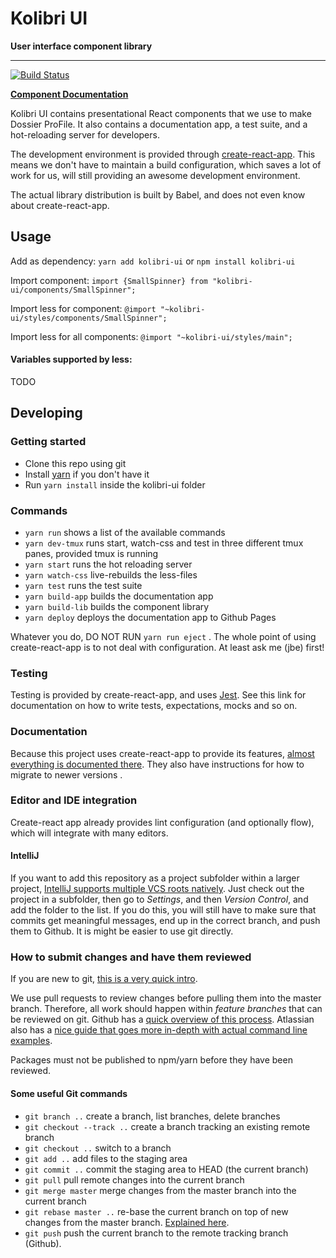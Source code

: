 # Kolibri UI

**User interface component library**

---

[![Build Status](https://travis-ci.org/dossiersolutions/kolibri-ui.svg?branch=master)](https://travis-ci.org/dossiersolutions/kolibri-ui)

**[Component Documentation](https://dossiersolutions.github.io/kolibri-ui/)**

Kolibri UI contains presentational React components that we use to make Dossier ProFile. It also contains a documentation app, a test suite, and a hot-reloading server for developers.

The development environment is provided through [create-react-app](https://github.com/facebookincubator/create-react-app). This means we don't have to maintain a build configuration, which saves a lot of work for us, will still providing an awesome development environment.

The actual library distribution is built by Babel, and does not even know about create-react-app.


## Usage

Add as dependency: `yarn add kolibri-ui` or `npm install kolibri-ui`

Import component: `import {SmallSpinner} from "kolibri-ui/components/SmallSpinner";`

Import less for component: `@import "~kolibri-ui/styles/components/SmallSpinner";`

Import less for all components: `@import "~kolibri-ui/styles/main";`

#### Variables supported by less:

TODO


## Developing

### Getting started

- Clone this repo using git
- Install [yarn](https://yarnpkg.com) if you don't have it
- Run `yarn install` inside the kolibri-ui folder

### Commands

- `yarn run` shows a list of the available commands
- `yarn dev-tmux` runs start, watch-css and test in three different tmux panes, provided tmux is running
- `yarn start` runs the hot reloading server
- `yarn watch-css` live-rebuilds the less-files
- `yarn test` runs the test suite
- `yarn build-app` builds the documentation app
- `yarn build-lib` builds the component library
- `yarn deploy` deploys the documentation app to Github Pages

Whatever you do, DO NOT RUN `yarn run eject` . The whole point of using create-react-app is to not deal with configuration. At least ask me (jbe) first!

### Testing

Testing is provided by create-react-app, and uses [Jest](https://facebook.github.io/jest/). See this link for documentation on how to write tests, expectations, mocks and so on.

### Documentation

Because this project uses create-react-app to provide its features, [almost everything is documented there](https://github.com/facebookincubator/create-react-app). They also have instructions for how to migrate to newer versions
.

### Editor and IDE integration

Create-react app already provides lint configuration (and optionally flow), which will integrate with many editors.

#### IntelliJ

If you want to add this repository as a project subfolder within a larger project, [IntelliJ supports multiple VCS roots natively](https://intellij-support.jetbrains.com/hc/en-us/community/posts/207052265-Multiple-git-repositories). Just check out the project in a subfolder, then go to *Settings*, and then *Version Control*, and add the folder to the list. If you do this, you will still have to make sure that commits get meaningful messages, end up in the correct branch, and push them to Github. It is might be easier to use git directly.

### How to submit changes and have them reviewed

If you are new to git, [this is a very quick intro](http://rogerdudler.github.io/git-guide/).

We use pull requests to review changes before pulling them into the master branch. Therefore, all work should happen within *feature branches* that can be reviewed on git. Github has a [quick overview of this process](https://guides.github.com/introduction/flow/). Atlassian also has a [nice guide that goes more in-depth with actual command line examples](https://www.atlassian.com/git/tutorials/comparing-workflows#feature-branch-workflow).

Packages must not be published to npm/yarn before they have been reviewed.

#### Some useful Git commands

- `git branch ..` create a branch, list branches, delete branches
- `git checkout --track ..` create a branch tracking an existing remote branch
- `git checkout ..` switch to a branch
- `git add ..` add files to the staging area
- `git commit ..` commit the staging area to HEAD (the current branch)
- `git pull` pull remote changes into the current branch
- `git merge master` merge changes from the master branch into the current branch
- `git rebase master ..` re-base the current branch on top of new changes from the master branch. [Explained here](https://www.atlassian.com/git/tutorials/merging-vs-rebasing#the-golden-rule-of-rebasing).
- `git push` push the current branch to the remote tracking branch (Github).
